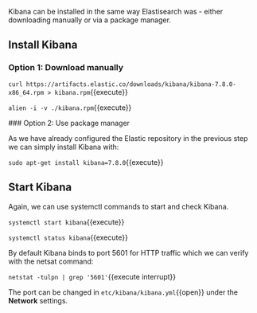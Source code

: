 Kibana can be installed in the same way Elastisearch was - either downloading manually or via a package manager.

## Install Kibana

### Option 1: Download manually

`curl https://artifacts.elastic.co/downloads/kibana/kibana-7.8.0-x86_64.rpm > kibana.rpm`{{execute}}

`alien -i -v ./kibana.rpm`{{execute}}

### Option 2: Use package manager

As we have already configured the Elastic repository in the previous step we can simply install Kibana with:

`sudo apt-get install kibana=7.8.0`{{execute}}

## Start Kibana

Again, we can use systemctl commands to start and check Kibana.

`systemctl start kibana`{{execute}}

`systemctl status kibana`{{execute}}

By default Kibana binds to port 5601 for HTTP traffic which we can verify with the netsat command:

`netstat -tulpn | grep '5601'`{{execute interrupt}}

The port can be changed in `etc/kibana/kibana.yml`{{open}} under the **Network** settings.
